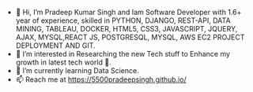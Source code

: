 - 👋 Hi, I’m Pradeep Kumar Singh and Iam Software Developer with 1.6+ year of experience, skilled in PYTHON, DJANGO, REST-API, DATA MINING, TABLEAU, DOCKER, HTML5, CSS3, JAVASCRIPT, JQUERY, AJAX, MYSQL,REACT JS, POSTGRESQL, MYSQL, AWS EC2 PROJECT DEPLOYMENT AND GIT.
- 👀 I’m interested in Researching the new Tech stuff to Enhance my growth in latest tech world 💺.
- 🌱 I’m currently learning Data Science.
- 📫 Reach me at https://5500pradeepsingh.github.io/ 

<!---
5500pradeepsingh/5500pradeepsingh is a ✨ special ✨ repository because its `README.md` (this file) appears on your GitHub profile.
You can click the Preview link to take a look at your changes.
--->
